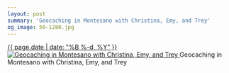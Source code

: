 ```yaml
---
layout: post
summary: 'Geocaching in Montesano with Christina, Emy, and Trey'
og_image: 50-1280.jpg
---
```


<p>
 <time>
  <a href="/50">
   {{ page.date | date: "%B %-d, %Y" }}
  </a>
 </time>
 <a href="/50">
  <img alt="Geocaching in Montesano with Christina, Emy, and Trey" data-taken="9/9/2013" sizes="(min-width: 700px) 50vw, calc(100vw - 2rem)" src="{{ site.assets_url }}/50-640.jpg" srcset="{{ site.assets_url }}/50-1280.jpg 1280w, {{ site.assets_url }}/50-960.jpg 960w, {{ site.assets_url }}/50-640.jpg 640w, {{ site.assets_url }}/50-320.jpg 320w"/>
 </a>
 <span>
  Geocaching in Montesano with Christina, Emy, and Trey
 </span>
</p>
